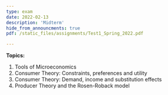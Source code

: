 ```yaml
---
type: exam
date: 2022-02-13
description: 'Midterm'
hide_from_announcments: true
pdf: /static_files/assignments/Test1_Spring_2022.pdf

---
```

**Topics:**
1. Tools of Microeconomics
2. Consumer Theory: Constraints, preferences and utility
3. Consumer Theory: Demand, income and substitution effects
4. Producer Theory and the Rosen-Roback model
